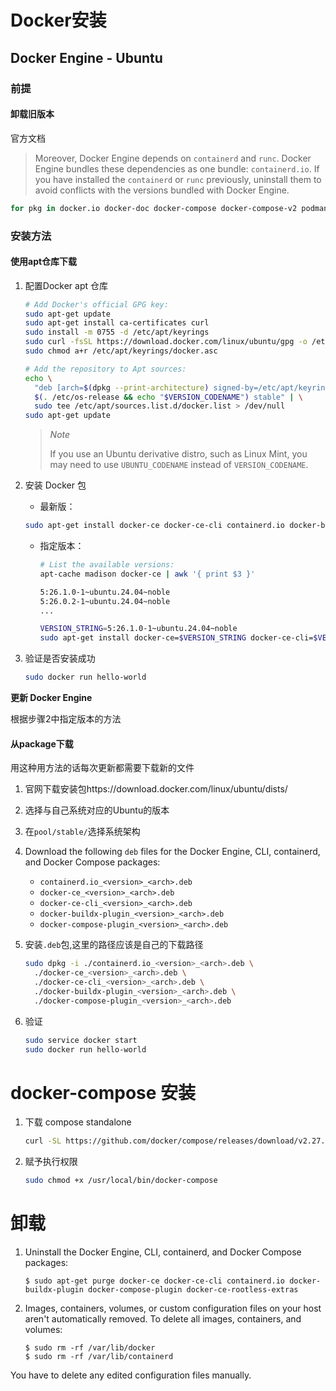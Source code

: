 # Docker安装

## Docker Engine - Ubuntu

### 前提

#### 卸载旧版本

官方文档

> Moreover, Docker Engine depends on `containerd` and `runc`. Docker Engine bundles these dependencies as one bundle: `containerd.io`. If you have installed the `containerd` or `runc` previously, uninstall them to avoid conflicts with the versions bundled with Docker Engine.

```bash
for pkg in docker.io docker-doc docker-compose docker-compose-v2 podman-docker containerd runc; do sudo apt-get remove $pkg; done
```

### 安装方法

#### 使用apt仓库下载

1. 配置Docker apt 仓库

   ```bash
   # Add Docker's official GPG key:
   sudo apt-get update
   sudo apt-get install ca-certificates curl
   sudo install -m 0755 -d /etc/apt/keyrings
   sudo curl -fsSL https://download.docker.com/linux/ubuntu/gpg -o /etc/apt/keyrings/docker.asc
   sudo chmod a+r /etc/apt/keyrings/docker.asc
   
   # Add the repository to Apt sources:
   echo \
     "deb [arch=$(dpkg --print-architecture) signed-by=/etc/apt/keyrings/docker.asc] https://download.docker.com/linux/ubuntu \
     $(. /etc/os-release && echo "$VERSION_CODENAME") stable" | \
     sudo tee /etc/apt/sources.list.d/docker.list > /dev/null
   sudo apt-get update
   ```

   > *Note*
   >
   > If you use an Ubuntu derivative distro, such as Linux Mint, you may need to use `UBUNTU_CODENAME` instead of `VERSION_CODENAME`.

2. 安装 Docker 包

   - 最新版：

   ```bash
   sudo apt-get install docker-ce docker-ce-cli containerd.io docker-buildx-plugin docker-compose-plugin
   ```

   - 指定版本：

     ```bash
     # List the available versions:
     apt-cache madison docker-ce | awk '{ print $3 }'
     
     5:26.1.0-1~ubuntu.24.04~noble
     5:26.0.2-1~ubuntu.24.04~noble
     ...
     
     VERSION_STRING=5:26.1.0-1~ubuntu.24.04~noble
     sudo apt-get install docker-ce=$VERSION_STRING docker-ce-cli=$VERSION_STRING containerd.io docker-buildx-plugin docker-compose-plugin
     ```

3. 验证是否安装成功

   ```bash
   sudo docker run hello-world
   ```

**更新 Docker Engine**

根据步骤2中指定版本的方法

#### 从package下载

用这种用方法的话每次更新都需要下载新的文件

1. 官网下载安装包https://download.docker.com/linux/ubuntu/dists/

2. 选择与自己系统对应的Ubuntu的版本

3. 在`pool/stable/`选择系统架构

4. Download the following `deb` files for the Docker Engine, CLI, containerd, and Docker Compose packages:

   - `containerd.io_<version>_<arch>.deb`
   - `docker-ce_<version>_<arch>.deb`
   - `docker-ce-cli_<version>_<arch>.deb`
   - `docker-buildx-plugin_<version>_<arch>.deb`
   - `docker-compose-plugin_<version>_<arch>.deb`

5. 安装`.deb`包,这里的路径应该是自己的下载路径

   ```bash
   sudo dpkg -i ./containerd.io_<version>_<arch>.deb \
     ./docker-ce_<version>_<arch>.deb \
     ./docker-ce-cli_<version>_<arch>.deb \
     ./docker-buildx-plugin_<version>_<arch>.deb \
     ./docker-compose-plugin_<version>_<arch>.deb
   ```

6. 验证

   ```bash
   sudo service docker start
   sudo docker run hello-world
   ```

# docker-compose 安装

1. 下载 compose standalone 

   ```bash
   curl -SL https://github.com/docker/compose/releases/download/v2.27.1/docker-compose-linux-x86_64 -o /usr/local/bin/docker-compose
   ```

2. 赋予执行权限

   ```bash
   sudo chmod +x /usr/local/bin/docker-compose
   ```

   

# 卸载

1. Uninstall the Docker Engine, CLI, containerd, and Docker Compose packages:

   

   ```console
   $ sudo apt-get purge docker-ce docker-ce-cli containerd.io docker-buildx-plugin docker-compose-plugin docker-ce-rootless-extras
   ```

2. Images, containers, volumes, or custom configuration files on your host aren't automatically removed. To delete all images, containers, and volumes:

   

   ```console
   $ sudo rm -rf /var/lib/docker
   $ sudo rm -rf /var/lib/containerd
   ```

You have to delete any edited configuration files manually.
